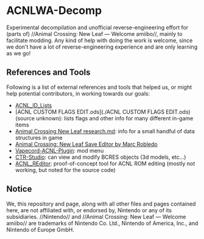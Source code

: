 # ACNLWA-Decomp

Experimental decompilation and unofficial reverse-engineering effort for (parts of) //Animal Crossing: New Leaf — Welcome amiibo//, mainly to facilitate modding. Any kind of help with doing the work is welcome, since we don't have a lot of reverse-engineering experience and are only learning as we go!

## References and Tools

Following is a list of external references and tools that helped us, or might help potential contributors, in working towards our goals:

* [ACNL_ID_Lists](https://github.com/RedShyGuy/ACNL_ID_Lists)
* [ACNL CUSTOM FLAGS EDIT.ods](./ACNL CUSTOM FLAGS EDIT.ods) (source unknown): lists flags and other info for many different in-game items
* [Animal Crossing New Leaf research.md](https://gist.github.com/Wunkolo/e0e1c8fef98dfcee806b): info for a small handful of data structures in game
* [Animal Crossing: New Leaf Save Editor by Marc Robledo](https://www.marcrobledo.com/acnl-editor/)
* [Vapecord-ACNL-Plugin](https://github.com/RedShyGuy/Vapecord-ACNL-Plugin): mod menu
* [CTR-Studio](https://github.com/MapStudioProject/CTR-Studio): can view and modify BCRES objects (3d models, etc...)
* [ACNL_REditor](https://github.com/Slattz/ACNL_REditor): proof-of-concept tool for ACNL ROM editing (mostly not working, but noted for the source code)

## Notice

We, this repository and page, along with all other files and pages contained here, are not affiliated with, or endorsed by, Nintendo or any of its subsidiaries. //Nintendo// and //Animal Crossing: New Leaf — Welcome amiibo// are trademarks of Nintendo Co. Ltd., Nintendo of America, Inc., and  Nintendo of Europe GmbH.
